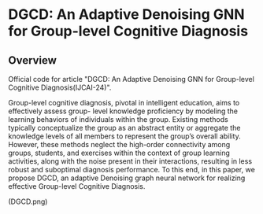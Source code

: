 # DGCD: An Adaptive Denoising GNN for Group-level Cognitive Diagnosis
## Overview 
Official code for article "DGCD: An Adaptive Denoising GNN for Group-level Cognitive Diagnosis(IJCAI-24)".

Group-level cognitive diagnosis, pivotal in intelligent education, aims to effectively assess group- level knowledge proficiency by modeling the learning behaviors of individuals within the group. Existing methods typically conceptualize the group as an abstract entity or aggregate the knowledge levels of all members to represent the group’s overall ability. However, these methods neglect the high-order connectivity among groups, students, and exercises within the context of group learning activities, along with the noise present in their interactions, resulting in less robust and suboptimal diagnosis performance. To this end, in this paper, we propose DGCD, an adaptive Denoising graph neural network for realizing effective Group-level Cognitive Diagnosis.

(DGCD.png)

